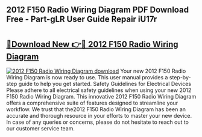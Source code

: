## 2012 F150 Radio Wiring Diagram PDF Download Free - Part-gLR User Guide Repair iU17r

# <h2><a href="http://dfn004.blite.top/?on=2012+F150+Radio+Wiring+Diagram">🔗Download New 👉🔴 2012 F150 Radio Wiring Diagram</a></h2>

[![2012 F150 Radio Wiring Diagram download](https://i.imgur.com/lujVjoI.png)](http://dfn004.blite.top/?on=2012+F150+Radio+Wiring+Diagram)
Your new 2012 F150 Radio Wiring Diagram is now ready to use. This user manual provides a step-by-step guide to help you get started. Safety Guidelines for Electrical Devices Please adhere to all electrical safety guidelines when using your new 2012 F150 Radio Wiring Diagram. This innovative 2012 F150 Radio Wiring Diagram offers a comprehensive suite of features designed to streamline your workflow. We trust that the2012 F150 Radio Wiring Diagram has been an accurate and thorough resource in your efforts to master your new device. In case of any queries or concerns, please do not hesitate to reach out to our customer service team.
